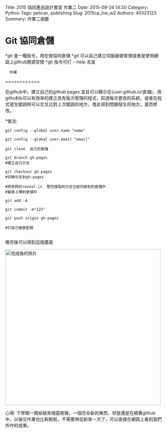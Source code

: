 Title: 2015 協同產品設計實習 作業二
Date: 2015-09-24 14:20
Category: Python
Tags: pelican, publishing
Slug: 2015cp_hw_w2
Authors: 40323123
Summary: 作業二摘要


Git 協同倉儲
============

*git 是一種指令，用在做協同倉儲
*git 可以自己建立伺服器做管理或者是使用網路上github開源空間
*git 指令可打 --help 去查



      作業
============

在github中，建立自己的github pages   並且可以顯示在(user.github.io/倉儲)，用githu利b可以有效率的建立具有版次管理的程式，知道每次更改的系統，或者在程式發生錯誤時可以交叉比對上次錯誤的地方，借此得到問題發生的地方，進而修改。


*做法:
~~~
git config --global user.name "name"

git config --global user.email "email"

git clone  自己的倉儲

git branch gh-pages  
#建立自己分支

git checkout gh-pages 
#切換分支到gh-pages

#將老師的reveal.js  整包複製到分支已經切換到的倉儲中
#最後上傳到倉儲中

git add -A

git commit -m"123"

git push origin gh-pages

#打自己帳號密碼


~~~

推完後可以得到這個畫面

<img src="https://copy.com/zOjUEwod6Euvv8aK" width="500" alt="完成後的照片"></img>


心得:
    下學期一開始就來個震撼彈，一個完全新的東西，但是還是在繞著github中，以後交作業也比較輕鬆，不需要再從新來一次了，可以直接在網路上看到我們所作的成果。


